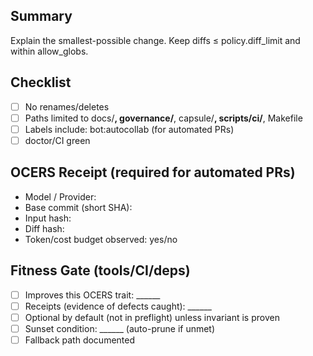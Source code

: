 ## Summary
Explain the smallest-possible change. Keep diffs ≤ policy.diff_limit and within allow_globs.

## Checklist
- [ ] No renames/deletes
- [ ] Paths limited to docs/**, governance/**, capsule/**, scripts/ci/**, Makefile
- [ ] Labels include: bot:autocollab (for automated PRs)
- [ ] doctor/CI green

## OCERS Receipt (required for automated PRs)
- Model / Provider:
- Base commit (short SHA):
- Input hash:
- Diff hash:
- Token/cost budget observed: yes/no

## Fitness Gate (tools/CI/deps)
- [ ] Improves this OCERS trait: ______
- [ ] Receipts (evidence of defects caught): ______
- [ ] Optional by default (not in preflight) unless invariant is proven
- [ ] Sunset condition: ______ (auto-prune if unmet)
- [ ] Fallback path documented
